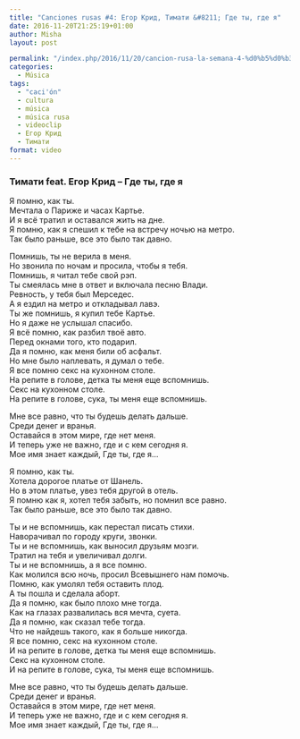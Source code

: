 ```yaml
---
title: "Canciones rusas #4: Егор Крид, Тимати &#8211; Где ты, где я"
date: 2016-11-20T21:25:19+01:00
author: Misha
layout: post

permalink: "/index.php/2016/11/20/cancion-rusa-la-semana-4-%d0%b5%d0%b3%d0%be%d1%80-%d0%ba%d1%80%d0%b8%d0%b4-%d1%82%d0%b8%d0%bc%d0%b0%d1%82%d0%b8-%d0%b3%d0%b4%d0%b5-%d1%82%d1%8b-%d0%b3%d0%b4%d0%b5-%d1%8f/"
categories:
  - Música
tags:
  - "caci'ón"
  - cultura
  - música
  - música rusa
  - videoclip
  - Егор Крид
  - Тимати
format: video
---
```


### **Тимати feat. Егор Крид &#8211; Где ты, где я**

Я помню, как ты.  
Мечтала о Париже и часах Картье.  
И я всё тратил и оставался жить на дне.  
Я помню, как я спешил к тебе на встречу ночью на метро.  
Так было раньше, все это было так давно.

Помнишь, ты не верила в меня.  
Но звонила по ночам и просила, чтобы я тебя.  
Помнишь, я читал тебе свой рэп.  
Ты смеялась мне в ответ и включала песню Влади.  
Ревность, у тебя был Мерседес.  
А я ездил на метро и откладывал лавэ.  
Ты же помнишь, я купил тебе Картье.  
Но я даже не услышал спасибо.  
Я всё помню, как разбил твоё авто.  
Перед окнами того, кто подарил.  
Да я помню, как меня били об асфальт.  
Но мне было наплевать, я думал о тебе.  
Я все помню секс на кухонном столе.  
На репите в голове, детка ты меня еще вспомнишь.  
Секс на кухонном столе.  
На репите в голове, сука, ты меня еще вспомнишь.

Мне все равно, что ты будешь делать дальше.  
Среди денег и вранья.  
Оставайся в этом мире, где нет меня.  
И теперь уже не важно, где и с кем сегодня я.  
Мое имя знает каждый, Где ты, где я&#8230;

Я помню, как ты.  
Хотела дорогое платье от Шанель.  
Но в этом платье, увез тебя другой в отель.  
Я помню как я, хотел тебя забыть, но помнил все равно.  
Так было раньше, все это было так давно.

Ты и не вспомнишь, как перестал писать стихи.  
Наворачивал по городу круги, звонки.  
Ты и не вспомнишь, как выносил друзьям мозги.  
Тратил на тебя и увеличивал долги.  
Ты и не вспомнишь, а я все помню.  
Как молился всю ночь, просил Всевышнего нам помочь.  
Помню, как умолял тебя оставить плод.  
А ты пошла и сделала аборт.  
Да я помню, как было плохо мне тогда.  
Как на глазах развалилась вся мечта, суета.  
Да я помню, как сказал тебе тогда.  
Что не найдешь такого, как я больше никогда.  
Я все помню, секс на кухонном столе.  
И на репите в голове, детка ты меня еще вспомнишь.  
Секс на кухонном столе.  
И на репите в голове, сука, ты меня еще вспомнишь.

Мне все равно, что ты будешь делать дальше.  
Среди денег и вранья.  
Оставайся в этом мире, где нет меня.  
И теперь уже не важно, где и с кем сегодня я.  
Мое имя знает каждый, Где ты, где я&#8230;
